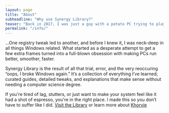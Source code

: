 ```yaml
---
layout: page
title: "About"
subheadline: "Why use Synergy Library?"
teaser: "Back in 2017, I was just a guy with a potato PC trying to play Fortnite with friends. Spoiler: it didn’t go well. My system could barely run the game at slideshow FPS, and let’s just say I spent more time staring at loading screens than actually playing. That’s when I started digging into PC optimizations—not because I wanted to, but because I had to..."
permalink: "/info/"
---
```

...One registry tweak led to another, and before I knew it, I was neck-deep in all things Windows related. What started as a desperate attempt to get a few extra frames turned into a full-blown obsession with making PCs run better, smoother, faster.

Synergy Library is the result of all that trial, error, and the very reoccuring “oops, I broke Windows again.” It’s a collection of everything I’ve learned; curated guides, detailed tweaks, and explanations that make sense without needing a computer science degree.

If you're tired of lag, stutters, or just want to make your system feel like it had a shot of espresso, you're in the right place. I made this so you don’t have to suffer like I did. 
[Visit the Library](/library) or learn more about [Khorvie](/aboutkhorvie)
